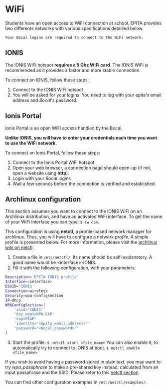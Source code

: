 # WiFi

Students have an open access to WiFi connection at school. EPITA provides two
differents networks with various specifications detailled below.

```nohighlight
Your Bocal logins are required to connect to the WiFi network.
```

## IONIS

The IONIS WiFi hotspot **requires a 5 Ghz WiFi card**. The IONIS WiFi is
recommended as it provides a faster and more stable connection.

To connect on IONIS, follow these steps:

1. Connect to the IONIS WiFi hotspot
2. You will be asked for your logins. You need to log with your epita's email address and *Bocal*'s password.

## Ionis Portal

Ionis Portal is an open WiFi access handled by the Bocal.

**Unlike IONIS, you will have to enter your credentials each time you want to
use the WiFi network.**

To connect on Ionis Portal, follow these steps:

1. Connect to the Ionis Portal WiFi hotspot
2. Open your web browser, a connection page should open-up (if not, open a website using **http**).
3. Login with your *Bocal* logins
4. Wait a few seconds before the connection is verified and established.

## Archlinux configuration

This section assumes you want to connect to the IONIS WiFi on an Archlinux
distribution, and have an activated WiFi interface.
To get the name of your WiFi interface you can type: `$ iw dev`.

This configuration is using **netctl**, a profile-based network manager
for archlinux.
Thus, you will have to configure a network _profile_. A simple profile is
presented below. For more information, please visit the
[archlinux wiki on netctl](https://wiki.archlinux.org/index.php/netctl).

1. Create a file in `/etc/netctl/`. Its name should be self-explanatory.
   A good name would be \<interface\>-IONIS.
2. Fill it with the following configuration, with your parameters:
```sh
Description='EPITA IONIS profile'
Interface=<interface>
ESSID='IONIS'
Connection=wireless
Security=wpa-configsection
IP=dhcp
WPAConfigSection=(
    'ssid="IONIS"'
    'key_mgmt=WPA-EAP'
    'eap=PEAP'
    'identity="<epita_email_address>"'
    'password="<bocal_password>"'
)
```
3. Start the profile.
`$ netctl start <file_name>`
You can also enable it, to automatically try to connect to IONIS at boot.
`$ netctl enable <file_name>`

If you wish to avoid having a password stored in plain text, you may want to
try _wpa\_passphrase_ to make a pre-shared key instead, calculated from an input
passphrase and the SSID. Please refer to this
[netctl section](https://wiki.archlinux.org/index.php/netctl#Obfuscate_wireless_passphrase).

You can find other configuration examples in `/etc/netctl/examples/`.
